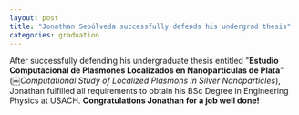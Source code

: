 ```yaml
---
layout: post
title: "Jonathan Sepúlveda successfully defends his undergrad thesis"
categories: graduation
---
```


After successfully defending his undergraduate thesis entitled "**Estudio Computacional de Plasmones Localizados en Nanoparticulas de Plata**" (￼*Computational Study of Localized Plasmons in Silver Nanoparticles*), Jonathan fulfilled all requirements to obtain his BSc Degree in Engineering Physics at USACH. **Congratulations Jonathan for a job well done!** 
